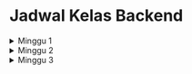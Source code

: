 # Jadwal Kelas Backend


<details markdown='1'><summary>Minggu 1</summary>

| No  | Hari    | Materi | 
| --- | ------- | ------ |
| 1   | Rabu    | Printing, Komentar, Konstanta Literal |
| 2   | Kamis   | String, Imuttable, Format String |
| 3   | Jum'at  | Bilangan |
| 4   | Sabtu   | Variabel |
| 5   | Minggu  | Weekly Task |
</details>

<details markdown='1'><summary>Minggu 2</summary>

| No  | Hari    | Materi | 
| --- | ------- | ------ |
| 1   | Selasa  | Tipe Data |
</details>

<details markdown='1'><summary>Minggu 3</summary>

| No  | Hari    | Materi | 
| --- | ------- | ------ |
| 1   | Senin    | Object |
| 2   | Selasa   | Baris Logis dan Fisik |
| 3   | Rabu  | Indentasi |
| 4   | Kamis   | Operator |
| 5   | Jum'at  | Urutan Evaluasi |
| 6   | Sabtu  | Mengubah Urutan Evaluasi |
| 7   | Minggu  | Weekly Task |
</details>
